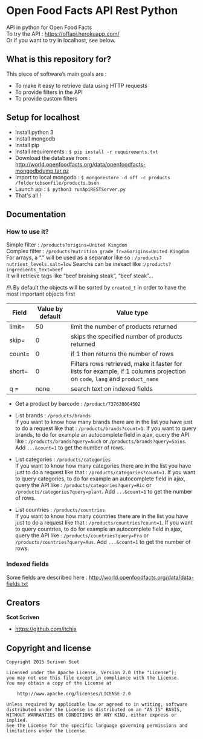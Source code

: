 # Open Food Facts API Rest Python #

API in python for Open Food Facts <br/>
To try the API : https://offapi.herokuapp.com/ <br/>
Or if you want to try in localhost, see below.

## What is this repository for? 

This piece of software’s main goals are :
* To make it easy to retrieve data using HTTP requests
* To provide filters in the API
* To provide custom filters


## Setup for localhost

* Install python 3
* Install mongodb
* Install pip
* Install requirements : `$ pip install -r requirements.txt`
* Download the database from : http://world.openfoodfacts.org/data/openfoodfacts-mongodbdump.tar.gz
* Import to local mongodb : `$ mongorestore -d off -c products /foldertobsonfile/products.bson`
* Launch api : `$ python3 runApiRESTServer.py`
* That's all !

## Documentation
### How to use it?

Simple filter : `/products?origins=United Kingdom` <br/>
Complex filter : `/products?nutrition_grade_fr=a&origins=United Kingdom` <br/>
For arrays, a “.” will be used as a separator like so : `/products?nutrient_levels.salt=low`
Searchs can be inexact like :`/products?ingredients_text=beef`<br/>
It will retrieve tags like “beef braising steak”, “beef steak”...

/!\ By default the objects will be sorted by `created_t` in order to have the most important objects first

Field         | Value by default | Value type
------------- | ---------------- | ---------
limit=        | 50               | limit the number of products returned
skip=         | 0                | skips the specified number of products returned
count=        | 0                | if 1 then returns the number of rows
short=        | 0                | Filters rows retrieved, make it faster for lists for example, if 1 columns projection on `code`, `lang` and `product_name`
q    =        | none             | search text on indexed fields

* Get a product by barcode :  `/product/737628064502` <br/>

* List brands : `/products/brands` <br/>
  If you want to know how many brands there are in the list you have just to do a request like that : 
  `/products/brands?count=1`. If you want to query brands, to do for example an autocomplete field in ajax, query the API like : `/products/brands?query=Auch` or `/products/brands?query=Sains`. Add `...&count=1` to get the number of rows.

* List categories : `/products/categories` <br/>
  If you want to know how many categories there are in the list you have just to do a request like that : 
  `/products/categories?count=1`. If you want to query categories, to do for example an autocomplete field in ajax, query the API like : `/products/categories?query=Ric` or `/products/categories?query=plant`. Add `...&count=1` to get the number of rows.

* List countries : `/products/countries` <br/>
  If you want to know how many countries there are in the list you have just to do a request like that : 
  `/products/countries?count=1`. If you want to query countries, to do for example an autocomplete field in ajax, query the API like : `/products/countries?query=Fra` or `/products/countries?query=Aus`. Add `...&count=1` to get the number of rows.


### Indexed fields

Some fields are described here : http://world.openfoodfacts.org/data/data-fields.txt 

## Creators

**Scot Scriven**
- <https://github.com/itchix>

## Copyright and license

    Copyright 2015 Scriven Scot
    
    Licensed under the Apache License, Version 2.0 (the "License");
    you may not use this file except in compliance with the License.
    You may obtain a copy of the License at
    
        http://www.apache.org/licenses/LICENSE-2.0
    
    Unless required by applicable law or agreed to in writing, software
    distributed under the License is distributed on an "AS IS" BASIS,
    WITHOUT WARRANTIES OR CONDITIONS OF ANY KIND, either express or implied.
    See the License for the specific language governing permissions and
    limitations under the License.

